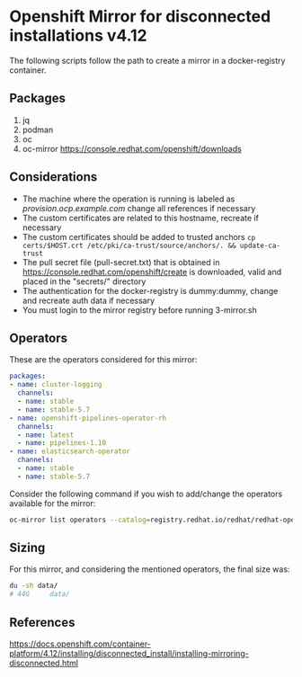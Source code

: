 # Openshift Mirror for disconnected installations v4.12

The following scripts follow the path to create a mirror in a docker-registry container.

## Packages

1. jq
1. podman
1. oc
1. oc-mirror https://console.redhat.com/openshift/downloads

## Considerations

* The machine where the operation is running is labeled as _provision.ocp.example.com_ change all references if necessary
* The custom certificates are related to this hostname, recreate if necessary
* The custom certificates should be added to trusted anchors ```cp certs/$HOST.crt /etc/pki/ca-trust/source/anchors/. && update-ca-trust``` 
* The pull secret file (pull-secret.txt) that is obtained in https://console.redhat.com/openshift/create is downloaded, valid and placed in the "secrets/" directory
* The authentication for the docker-registry is dummy:dummy, change and recreate auth data if necessary
* You must login to the mirror registry before running 3-mirror.sh

## Operators

These are the operators considered for this mirror:
```yaml
packages:
- name: cluster-logging
  channels:
  - name: stable
  - name: stable-5.7
- name: openshift-pipelines-operator-rh
  channels:
  - name: latest
  - name: pipelines-1.10
- name: elasticsearch-operator
  channels:
  - name: stable
  - name: stable-5.7
```

Consider the following command if you wish to add/change the operators available for the mirror:

```bash
oc-mirror list operators --catalog=registry.redhat.io/redhat/redhat-operator-index:v4.12 --package=elasticsearch-operator
```

## Sizing

For this mirror, and considering the mentioned operators, the final size was:

```bash
du -sh data/
# 44G     data/
```

## References

https://docs.openshift.com/container-platform/4.12/installing/disconnected_install/installing-mirroring-disconnected.html

